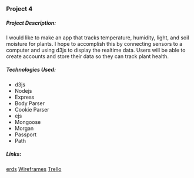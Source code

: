 ### Project 4

##### Project Description:
I would like to make an app that tracks temperature, humidity, light, and soil moisture for plants. I hope to accomplish this by connecting sensors to a computer and using d3js to display the realtime data. Users will be able to create accounts and store their data so they can track  plant health. 

##### Technologies Used:
<ul>
<li>d3js</li>
<li>Nodejs</li>
<li>Express</li>
<li>Body Parser</li>
<li>Cookie Parser</li>
<li>ejs</li>
<li>Mongoose</li>
<li>Morgan</li>
<li>Passport</li>
<li>Path</li>
</ul>

##### Links:
[erds](https://github.com/la-mari/project4/blob/master/project4_erds.jpg)
[Wireframes](https://github.com/la-mari/project4/blob/master/project4_wireframes.jpg)
[Trello](https://trello.com/b/rh7antPW/project-4)